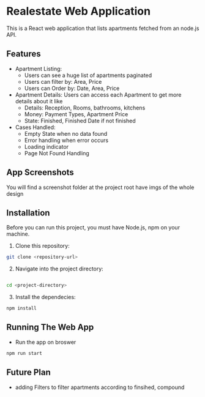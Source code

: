 # Realestate Web Application

This is a React web application that lists apartments fetched from an node.js API.


## Features

- Apartment Listing:
    - Users can see a huge list of apartments paginated
    - Users can filter by: Area, Price
    - Users can Order by: Date, Area, Price
- Apartment Details: Users can access each Apartment to get more details about it like
  - Details: Reception, Rooms, bathrooms, kitchens
  - Money: Payment Types, Apartment Price
  - State: Finished, Finished Date if not finished
- Cases Handled:
  - Empty State when no data found
  - Error handling when error occurs
  - Loading indicator
  - Page Not Found Handling

## App Screenshots

You will find a screenshot folder at the project root have imgs of the whole design

## Installation

Before you can run this project, you must have Node.js, npm on your machine.

1. Clone this repository:

```bash
git clone <repository-url>
```

2. Navigate into the project directory:

```bash

cd <project-directory>
```

3. Install the dependecies:

```bash
npm install
```

## Running The Web App
- Run the app on broswer

```bash
npm run start
```

## Future Plan

- adding Filters to filter apartments according to finsihed, compound

